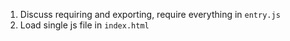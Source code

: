 1. Discuss requiring and exporting, require everything in `entry.js`
2. Load single js file in `index.html` 